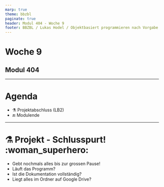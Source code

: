 ```yaml
---
marp: true
theme: bbzbl
paginate: true
header: Modul 404 - Woche 9
footer: BBZBL / Lukas Hodel / Objektbasiert programmieren nach Vorgabe
---
```


<!-- _class: big center -->

# Woche 9
## Modul 404

---

<!-- _class: big emoji-list -->

# Agenda

- :alembic: Projektabschluss (LB2)
- :end: Modulende

---

<!-- _class: big -->

# <!--fit--> :alembic: Projekt - **Schlusspurt!** :woman_superhero:

- Gebt nochmals alles bis zur grossen Pause!
- Läuft das Programm?
- Ist die Dokumentation vollständig?
- Liegt alles im Ordner auf Google Drive?
